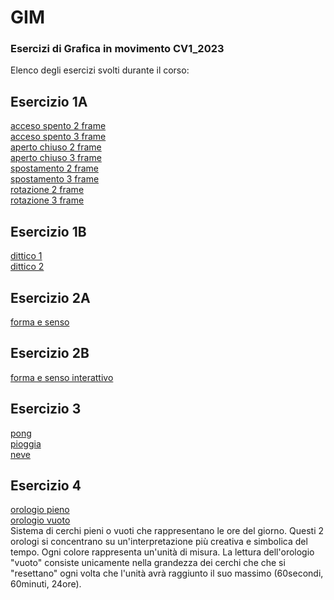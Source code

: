 # GIM
### Esercizi di Grafica in movimento CV1_2023
 Elenco degli esercizi svolti durante il corso:

## Esercizio 1A
[acceso spento 2 frame](Esercizio_1A/acceso_spento_2.html)  
[acceso spento 3 frame](Esercizio_1A/acceso_spento_3.html)  
[aperto chiuso 2 frame](Esercizio_1A/aperto_chiuso_2.html)  
[aperto chiuso 3 frame](Esercizio_1A/aperto_chiuso_3.html)  
[spostamento 2 frame](Esercizio_1A/spostamento_2.html)  
[spostamento 3 frame](Esercizio_1A/spostamento_3.html)  
[rotazione 2 frame](Esercizio_1A/rotazione_2.html)  
[rotazione 3 frame](Esercizio_1A/rotazione_3.html)  

## Esercizio 1B
[dittico 1](Esercizio_1B/indexA.html)   
[dittico 2](Esercizio_1B/indexA_2.html)

## Esercizio 2A
[forma e senso](Esercizio_2A/index.html)

## Esercizio 2B
[forma e senso interattivo](esercizio_2B/indexA.html)

## Esercizio 3
[pong](Esercizio_3/1_pong/index.html)    
[pioggia](Esercizio_3/3_pioggia_ricettiva/index.html)        
[neve](Esercizio_3/4_neve/index.html)   


## Esercizio 4  
[orologio pieno](Esercizio_4/1_orologio_stazione/index.html)        
[orologio vuoto](Esercizio_4/1_orologio_stazione_1/index.html)  
Sistema di cerchi pieni o vuoti che rappresentano le ore del giorno. Questi 2 orologi si concentrano su un'interpretazione più creativa e simbolica del tempo. Ogni colore rappresenta un'unità di misura.
La lettura dell'orologio "vuoto" consiste unicamente nella grandezza dei cerchi che che si "resettano" ogni volta che l'unità avrà raggiunto il suo massimo (60secondi, 60minuti, 24ore).
